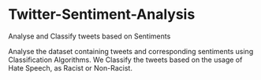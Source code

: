 # Twitter-Sentiment-Analysis
Analyse and Classify tweets based on Sentiments


Analyse the dataset containing tweets and corresponding sentiments using Classification Algorithms. We Classify the tweets based on the usage of Hate Speech, as Racist or Non-Racist.
